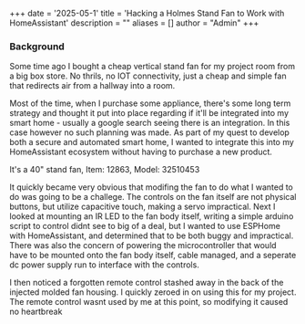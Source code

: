 +++
date = '2025-05-1'
title = 'Hacking a Holmes Stand Fan to Work with HomeAssistant'
description = ""
aliases = []
author = "Admin"
+++
### Background
Some time ago I bought a cheap vertical stand fan for my project room from a big box store. No thrils, no IOT connectivity, just a cheap and simple fan that redirects air from a hallway into a room. 

Most of the time, when I purchase some appliance, there's some long term strategy and thought it put into place regarding if it'll be integrated into my smart home - usually a google search seeing there is an integration. In this case however no such planning was made.
As part of my quest to develop both a secure and automated smart home, I wanted to integrate this into my HomeAssistant ecosystem without having to purchase a new product. 

It's a 40" stand fan, Item: 12863, Model: 32510453

It quickly became very obvious that modifing the fan to do what I wanted to do was going to be a challege. The controls on the fan itself are not physical buttons, but utilize capacitive touch, making a servo impractical.
Next I looked at mounting an IR LED to the fan body itself, writing a simple arduino script to control didnt see to big of a deal, but I wanted to use ESPHome with HomeAssistant, and determined that to be both buggy and impractical.
There was also the concern of powering the microcontroller that would have to be mounted onto the fan body itself, cable managed, and a seperate dc power supply run to interface with the controls. 

I then noticed a forgotten remote control stashed away in the back of the injected molded fan housing. I quickly zeroed in on using this for my project. The remote control wasnt used by me at this point, so modifying it caused no heartbreak
